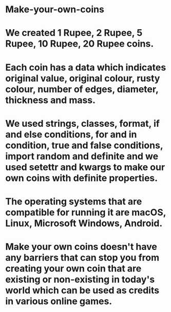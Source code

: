 # Make-your-own-coins
# We created 1 Rupee, 2 Rupee, 5 Rupee, 10 Rupee, 20 Rupee coins. 
# Each coin has a data which indicates original value, original colour, rusty colour, number of edges, diameter, thickness and mass.
# We used strings, classes, format, if and else conditions, for and in condition, true and false conditions, import random and definite and we used setettr and kwargs to make our own coins with definite properties.
# The operating systems that are compatible for running it are macOS, Linux, Microsoft Windows, Android.
# Make your own coins doesn't have any barriers that can stop you from creating your own coin that are existing or non-existing in today's world which can be used as credits in various online games. 



